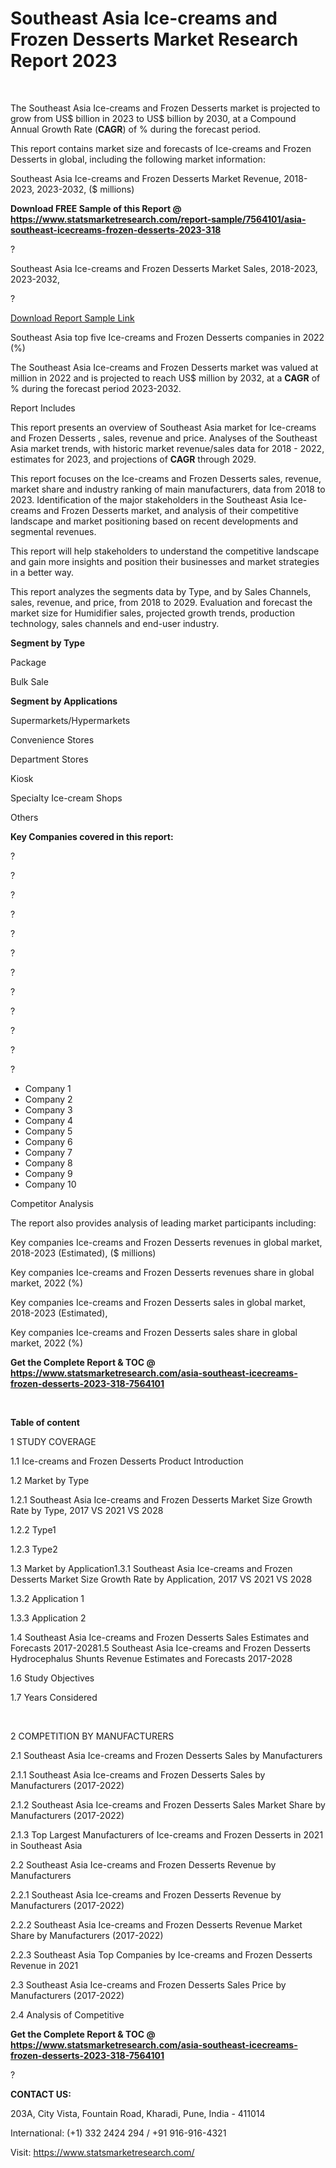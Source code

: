 <h1>Southeast Asia Ice-creams and Frozen Desserts Market Research Report 2023</h1><br/><p>The Southeast Asia Ice-creams and Frozen Desserts market is projected to grow from US$ billion in 2023 to US$ billion by 2030, at a Compound Annual Growth Rate (<strong>CAGR</strong>) of % during the forecast period.</p>
 
 
 
 <p>This report contains market size and forecasts of Ice-creams and Frozen Desserts in global, including the following market information:</p>
 
 
 
 <p>Southeast Asia Ice-creams and Frozen Desserts Market Revenue, 2018-2023, 2023-2032, ($ millions)</p>
 
 
 
 <div><b>Download FREE Sample of this Report @ <a href="https://www.statsmarketresearch.com/download-free-sample/7564101/asia-southeast-icecreams-frozen-desserts-2023-318">https://www.statsmarketresearch.com/report-sample/7564101/asia-southeast-icecreams-frozen-desserts-2023-318</a></b></div>
 
 
 
 <p>? </p>
 
 
 
 <p>Southeast Asia Ice-creams and Frozen Desserts Market Sales, 2018-2023, 2023-2032,</p>
 
 
 
 <p>? </p>
 
 
 
 <p><a href="https://www.statsmarketresearch.com/download-free-sample/7564101/asia-southeast-icecreams-frozen-desserts-2023-318">Download Report Sample Link</a></p>
 
 
 
 <p>Southeast Asia top five Ice-creams and Frozen Desserts companies in 2022 (%)</p>
 
 
 
 <p>The Southeast Asia Ice-creams and Frozen Desserts market was valued at million in 2022 and is projected to reach US$ million by 2032, at a <strong>CAGR</strong> of % during the forecast period 2023-2032.</p>
 
 
 
 <p>Report Includes</p>
 
 
 
 <p>This report presents an overview of Southeast Asia market for Ice-creams and Frozen Desserts , sales, revenue and price. Analyses of the Southeast Asia market trends, with historic market revenue/sales data for 2018 - 2022, estimates for 2023, and projections of <strong>CAGR</strong> through 2029.</p>
 
 
 
 <p>This report focuses on the Ice-creams and Frozen Desserts sales, revenue, market share and industry ranking of main manufacturers, data from 2018 to 2023. Identification of the major stakeholders in the Southeast Asia Ice-creams and Frozen Desserts market, and analysis of their competitive landscape and market positioning based on recent developments and segmental revenues.</p>
 
 
 
 <p>This report will help stakeholders to understand the competitive landscape and gain more insights and position their businesses and market strategies in a better way.</p>
 
 
 
 <p>This report analyzes the segments data by Type, and by Sales Channels, sales, revenue, and price, from 2018 to 2029. Evaluation and forecast the market size for Humidifier sales, projected growth trends, production technology, sales channels and end-user industry.</p>
 
 
 
 <p><strong>Segment by Type</strong></p>
 
 
 
 <p>Package</p>
 
 
 
 <p>Bulk Sale</p>
 
 
 
 <p><strong>Segment <strong><strong>by Applications</strong></strong></strong></p>
 
 
 
 <p>Supermarkets/Hypermarkets</p>
 
 
 
 <p>Convenience Stores</p>
 
 
 
 <p>Department Stores</p>
 
 
 
 <p>Kiosk</p>
 
 
 
 <p>Specialty Ice-cream Shops</p>
 
 
 
 <p>Others</p>
 
 
 
 <p><strong>Key Companies covered in this report:</strong></p>
 
 
 
 <p>? </p>
 
 
 
 <p>? </p>
 
 
 
 <p>? </p>
 
 
 
 <p>? </p>
 
 
 
 <p>? </p>
 
 
 
 <p>? </p>
 
 
 
 <p>? </p>
 
 
 
 <p>? </p>
 
 
 
 <p>? </p>
 
 
 
 <p>? </p>
 
 
 
 <p>? </p>
 
 
 
 <p>? </p>
 
 
 
 <ul>
 
 <li>Company 1</li>
 
 <li>Company 2</li>
 
 <li>Company 3</li>
 
 <li>Company 4</li>
 
 <li>Company 5</li>
 
 <li>Company 6</li>
 
 <li>Company 7</li>
 
 <li>Company 8</li>
 
 <li>Company 9</li>
 
 <li>Company 10</li>
 
 </ul>
 
 
 
 <p>Competitor Analysis</p>
 
 
 
 <p>The report also provides analysis of leading market participants including:</p>
 
 
 
 <p>Key companies Ice-creams and Frozen Desserts revenues in global market, 2018-2023 (Estimated), ($ millions)</p>
 
 
 
 <p>Key companies Ice-creams and Frozen Desserts revenues share in global market, 2022 (%)</p>
 
 
 
 <p>Key companies Ice-creams and Frozen Desserts sales in global market, 2018-2023 (Estimated),</p>
 
 
 
 <p>Key companies Ice-creams and Frozen Desserts sales share in global market, 2022 (%)</p>
 
 
 
 <div><b>Get the Complete Report & TOC @ <a href="https://www.statsmarketresearch.com/asia-southeast-icecreams-frozen-desserts-2023-318-7564101">https://www.statsmarketresearch.com/asia-southeast-icecreams-frozen-desserts-2023-318-7564101</a></b></div>
 
 
 
 <p><br />
 
 <b>Table of content</b></p>
 
 
 
 <p>1 STUDY COVERAGE<br />
 
 1.1 Ice-creams and Frozen Desserts Product Introduction<br />
 
 1.2 Market by Type<br />
 
 1.2.1 Southeast Asia Ice-creams and Frozen Desserts Market Size Growth Rate by Type, 2017 VS 2021 VS 2028<br />
 
 1.2.2 Type1<br />
 
 1.2.3 Type2<br />
 
 1.3 Market by Application1.3.1 Southeast Asia Ice-creams and Frozen Desserts Market Size Growth Rate by Application, 2017 VS 2021 VS 2028<br />
 
 1.3.2 Application 1<br />
 
 1.3.3 Application 2<br />
 
 1.4 Southeast Asia Ice-creams and Frozen Desserts Sales Estimates and Forecasts 2017-20281.5 Southeast Asia Ice-creams and Frozen Desserts Hydrocephalus Shunts Revenue Estimates and Forecasts 2017-2028<br />
 
 1.6 Study Objectives<br />
 
 1.7 Years Considered<br />
 
 <br />
 
 2 COMPETITION BY MANUFACTURERS<br />
 
 2.1 Southeast Asia Ice-creams and Frozen Desserts Sales by Manufacturers<br />
 
 2.1.1 Southeast Asia Ice-creams and Frozen Desserts Sales by Manufacturers (2017-2022)<br />
 
 2.1.2 Southeast Asia Ice-creams and Frozen Desserts Sales Market Share by Manufacturers (2017-2022)<br />
 
 2.1.3 Top Largest Manufacturers of Ice-creams and Frozen Desserts in 2021 in Southeast Asia<br />
 
 2.2 Southeast Asia Ice-creams and Frozen Desserts Revenue by Manufacturers<br />
 
 2.2.1 Southeast Asia Ice-creams and Frozen Desserts Revenue by Manufacturers (2017-2022)<br />
 
 2.2.2 Southeast Asia Ice-creams and Frozen Desserts Revenue Market Share by Manufacturers (2017-2022)<br />
 
 2.2.3 Southeast Asia Top Companies by Ice-creams and Frozen Desserts Revenue in 2021<br />
 
 2.3 Southeast Asia Ice-creams and Frozen Desserts Sales Price by Manufacturers (2017-2022)<br />
 
 2.4 Analysis of Competitive</p>
 
 
 
 <div><b>Get the Complete Report & TOC @ <a href="https://www.statsmarketresearch.com/asia-southeast-icecreams-frozen-desserts-2023-318-7564101">https://www.statsmarketresearch.com/asia-southeast-icecreams-frozen-desserts-2023-318-7564101</a></b></div>
 
 
 
 <p>? </p>
 
 
 
 <p><b>CONTACT US:</b><br />
 
 203A, City Vista, Fountain Road, Kharadi, Pune, India - 411014<br />
 
 International: (+1) 332 2424 294 / +91 916-916-4321<br />
 
 Visit: <a href="https://www.statsmarketresearch.com/">https://www.statsmarketresearch.com/</a></p>